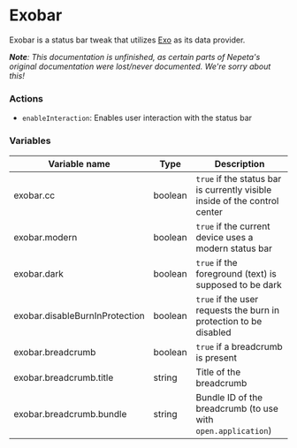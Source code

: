 # Exobar
Exobar is a status bar tweak that utilizes [Exo](https://github.com/KritantaDev/Exo) as its data provider.

***Note**: This documentation is unfinished, as certain parts of Nepeta's original documentation were lost/never documented. We're sorry about this!*

### Actions
- ``enableInteraction``: Enables user interaction with the status bar

### Variables
| Variable name | Type | Description |
|-------------------|-----------------|-----------------|
| exobar.cc | boolean | ``true`` if the status bar is currently visible inside of the control center |
| exobar.modern | boolean | ``true`` if the current device uses a modern status bar |
| exobar.dark | boolean | ``true`` if the foreground (text) is supposed to be dark |
| exobar.disableBurnInProtection | boolean | ``true`` if the user requests the burn in protection to be disabled |
| exobar.breadcrumb | boolean | ``true`` if a breadcrumb is present |
| exobar.breadcrumb.title | string | 	Title of the breadcrumb |
| exobar.breadcrumb.bundle | string | Bundle ID of the breadcrumb (to use with ``open.application``) |
